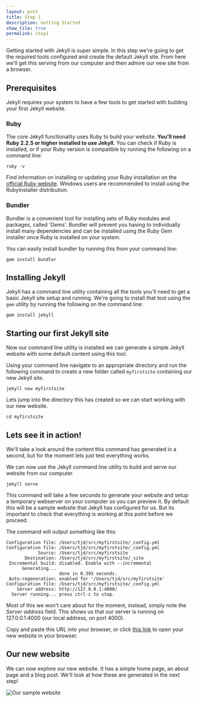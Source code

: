 ```yaml
---
layout: post
title: Step 1
description: Getting Started
show_tile: true
permalink: step1
---
```


Getting started with Jekyll is super simple. In this step we're going to get the required tools configured and create the default Jekyll site. From here we'll get this serving from our computer and then admire our new site from a browser.

## Prerequisites

Jekyll requires your system to have a few tools to get started with building your first Jekyll website.

### Ruby

The core Jekyll functionality uses Ruby to build your website. **You'll need Ruby 2.2.5 or higher installed to use Jekyll.** You can check if Ruby is installed, or if your Ruby version is compatible by running the following on a command line:
```
ruby -v
```

Find information on installing or updating your Ruby installation on the [official Ruby website](https://www.ruby-lang.org/en/documentation/installation). Windows users are recommended to install using the RubyInstaller distribution.

### Bundler

Bundler is a convenient tool for installing sets of Ruby modules and packages, called 'Gems'. Bundler will prevent you having to individually install many dependencies and can be installed using the Ruby Gem installer once Ruby is installed on your system.

You can easily install bundler by running this from your command line:
```
gem install bundler
```

## Installing Jekyll

Jekyll has a command line utility containing all the tools you'll need to get a basic Jekyll site setup and running. We're going to install that tool using the `gem` utility by running the following on the command line:

```
gem install jekyll
```

## Starting our first Jekyll site

Now our command line utility is installed we can generate a simple Jekyll website with some default content using this tool.

Using your command line navigate to an appropriate directory and run the following command to create a new folder called `myfirstsite` containing our new Jekyll site.

```
jekyll new myfirstsite
```

Lets jump into the directory this has created so we can start working with our new website.

```
cd myfirstsite
```

## Lets see it in action!

We'll take a look around the content this command has generated in a second, but for the moment lets just test everything works.

We can now use the Jekyll command line utility to build and serve our website from our computer.

```
jekyll serve
```

This command will take a few seconds to generate your website and setup a temporary webserver on your computer so you can preview it. By default this will be a sample website that Jekyll has configured for us. But its important to check that everything is working at this point before we proceed.

The command will output something like this:

```
Configuration file: /Users/tjd/src/myfirstsite/_config.yml
Configuration file: /Users/tjd/src/myfirstsite/_config.yml
            Source: /Users/tjd/src/myfirstsite
       Destination: /Users/tjd/src/myfirstsite/_site
 Incremental build: disabled. Enable with --incremental
      Generating...
                    done in 0.393 seconds.
 Auto-regeneration: enabled for '/Users/tjd/src/myfirstsite'
Configuration file: /Users/tjd/src/myfirstsite/_config.yml
    Server address: http://127.0.0.1:4000/
  Server running... press ctrl-c to stop.
  ```

Most of this we won't care about for the moment, instead, simply note the *Server address* field. This shows us that our server is running on 127.0.0.1:4000 (our local address, on port 4000).

Copy and paste this URL into your browser, or click [this link](http://127.0.0.1:4000) to open your new website in your browser.

## Our new website

We can now explore our new website. It has a simple home page, an about page and a blog post. We'll look at how these are generated in the next step!

![Our sample website](/assets/images/step0/website-preview.png)

